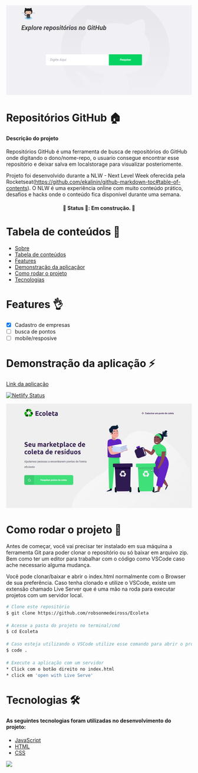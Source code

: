 ![Banner - Ecoleta](https://github.com/robsonmedeiross/Assets-git/blob/main/banner%20-%20repositorios.png)


Repositórios GitHub 
🏠
=================

#### Descrição do projeto

Repositórios GitHub é uma ferramenta de busca de repositórios do GitHub onde digitando o dono/nome-repo, o usuario consegue encontrar esse repositório e deixar salva em localstorage para visualizar posteriomente.

Projeto foi desenvolvido durante a NLW - Next Level Week oferecida pela Rocketseat(https://github.com/ekalinin/github-markdown-toc#table-of-contents). O NLW é uma experiência online com muito conteúdo prático, desafios e hacks onde o conteúdo fica disponível durante uma semana.

<h4 align="center"> 
	🚧 Status 🚀: Em construção. 🚧
</h4>

Tabela de conteúdos 
🏁
=================
<!--ts-->
   * [Sobre](#Ecoleta)
   * [Tabela de conteúdos](#tabela-de-conteúdos)
   * [Features](#Features)
   * [Demonstração da aplicaçãor](#Demonstração-da-aplicação)
   * [Como rodar o projeto](#Como-rodar-o-projeto)
   * [Tecnologias](#tecnologias)
<!--te-->

Features 
👌
=================

- [x] Cadastro de empresas
- [ ] busca de pontos
- [ ] mobile/resposive

Demonstração da aplicação 
⚡
=================

<p><a href="https://goofy-hawking-7d1645.netlify.app/" >Link da aplicação</a></p>

[![Netlify Status](https://api.netlify.com/api/v1/badges/50956cd7-512a-425e-be39-16d0d7edd68b/deploy-status)](https://app.netlify.com/sites/goofy-hawking-7d1645/deploys)

![Gif - Ecoleta](https://github.com/robsonmedeiross/Assets-git/blob/main/Gif%20-%20Ecoleta.gif)

Como rodar o projeto 
🚀
=================

<p> Antes de começar, você vai precisar ter instalado em sua máquina a ferramenta Git para poder clonar o repositório ou só baixar em arquivo zip. Bem como ter um editor para trabalhar com o código como VSCode caso ache necessario alguma mudança. </p>

<p>Você pode clonar/baixar e abrir o index.html normalmente com o Browser de sua preferência. Caso tenha clonado e utilize o VSCode, existe um extensão chamado Live Server que é uma mão na roda para executar projetos com um servidor local.</p>

```bash
# Clone este repositório
$ git clone https://github.com/robsonmedeiross/Ecoleta

# Acesse a pasta do projeto no terminal/cmd
$ cd Ecoleta

# Caso esteja utilizando o VSCode utilize esse comando para abrir o projeto no editor.
$ code .

# Execute a aplicação com um servidor
* Click com o botão direito no index.html 
* click em 'open with Live Serve'
```

Tecnologias 
🛠 
=================

#### As seguintes tecnologias foram utilizadas no desenvolvimento do projeto:

- [JavaScript](https://www.javascript.com)
- [HTML](https://html.com)
- [CSS](https://purecss.io)

[<img src="https://img.shields.io/badge/LICENSE-MIT-green" />](https://github.com/robsonmedeiross/Ecoleta/blob/main/LICENSE)

